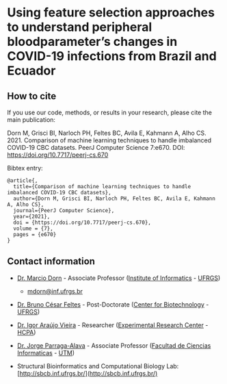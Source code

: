 # Using feature selection approaches to understand peripheral bloodparameter’s changes in COVID-19 infections from Brazil and Ecuador

## How to cite

If you use our code, methods, or results in your research, please cite the main publication:

Dorn M, Grisci BI, Narloch PH, Feltes BC, Avila E, Kahmann A, Alho CS. 2021. Comparison of machine learning techniques to handle imbalanced COVID-19 CBC datasets. PeerJ Computer Science 7:e670. DOI: https://doi.org/10.7717/peerj-cs.670

Bibtex entry:
```
@article{,
  title={Comparison of machine learning techniques to handle imbalanced COVID-19 CBC datasets},
  author={Dorn M, Grisci BI, Narloch PH, Feltes BC, Avila E, Kahmann A, Alho CS},
  journal={PeerJ Computer Science},
  year={2021},
  doi = {https://doi.org/10.7717/peerj-cs.670},
  volume = {7},
  pages = {e670}
}
```

## Contact information

- [Dr. Marcio Dorn](https://orcid.org/0000-0001-8534-3480) - Associate Professor ([Institute of Informatics](https://www.inf.ufrgs.br/site/en) - [UFRGS](http://www.ufrgs.br/english/home))

    - mdorn@inf.ufrgs.br

- [Dr. Bruno César Feltes](https://orcid.org/0000-0002-2825-8295) - Post-Doctorate ([Center for Biotechnology](https://www.ufrgs.br/ppgbcm/?lang=en) - [UFRGS](http://www.ufrgs.br/english/home))
    
- [Dr. Igor Araújo Vieira](https://orcid.org/0000-0003-0557-3521) - Researcher ([Experimental Research Center](https://www.hcpa.edu.br/pesquisa/grupos-de-pesquisa/centro-de-pesquisa-experimental-cpe) - [HCPA](https://www.hcpa.edu.br/))

- [Dr. Jorge Parraga-Alava](https://orcid.org/0000-0001-8558-9122) - Associate Professor ([Facultad de Ciencias Informaticas](https://www.utm.edu.ec/fci/) - [UTM](https://www.utm.edu.ec/))

- Structural Bioinformatics and Computational Biology Lab: [http://sbcb.inf.ufrgs.br/](http://sbcb.inf.ufrgs.br/)

